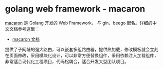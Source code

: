 # golang web framework - macaron

[macaron](https://github.com/go-macaron/macaron) 是 Golang 开发的 Web Framework， 与 gin、beego 起名。详细的中文文档参考这里：
- [macaron 文档](https://go-macaron.com/zh-cn)

提供了子网址的强大路由，可以嵌套多组路由器，提供热加载，修改模板就会立刻在页面修改，采用模块化设计，可以非常方便替换组件，采用依赖注入加载组件，非常适合现代化工程项目，代码松耦合，适合开发大型团队项目。

